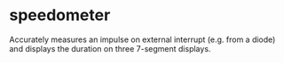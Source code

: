 # speedometer
Accurately measures an impulse on external interrupt (e.g. from a diode) and displays the duration on three 7-segment displays.
